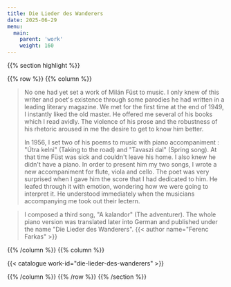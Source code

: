 ```yaml
---
title: Die Lieder des Wanderers
date: 2025-06-29
menu:
  main:
    parent: 'work'
    weight: 160
---
```


{{% section highlight %}}

{{% row %}}
{{% column %}}

> No one had yet set a work of Milán Füst to music. I only knew of this writer and poet's existence through some parodies he had 
> written in a leading literary magazine. We met for the first time at the end of 1949, I instantly liked the old master. He 
> offered me several of his books which I read avidly. The violence of his prose and the robustness of his rhetoric aroused in 
> me the desire to get to know him better. 
> 
> In 1956, I set two of his poems to music with piano accompaniment : "Útra kelni" (Taking to the road) and "Tavaszi dal" 
> (Spring song). At that time Füst was sick and couldn't leave his home. I also knew he didn't have a piano. In order to present 
> him my two songs, I wrote a new accompaniment for flute, viola and cello. The poet was very surprised when I gave him the 
> score that I had dedicated to him. He leafed through it with emotion, wondering how we were going to interpret it. He 
> understood immediately when the musicians accompanying me took out their lectern. 

> I composed a third song, "A kalandor" (The adventurer). The whole piano version was translated later into German and published 
> under the name "Die Lieder des Wanderers".
> {{< author name="Ferenc Farkas" >}}

{{% /column %}}
{{% column %}}


{{< catalogue work-id="die-lieder-des-wanderers" >}}

{{% /column %}}
{{% /row %}}
{{% /section %}}